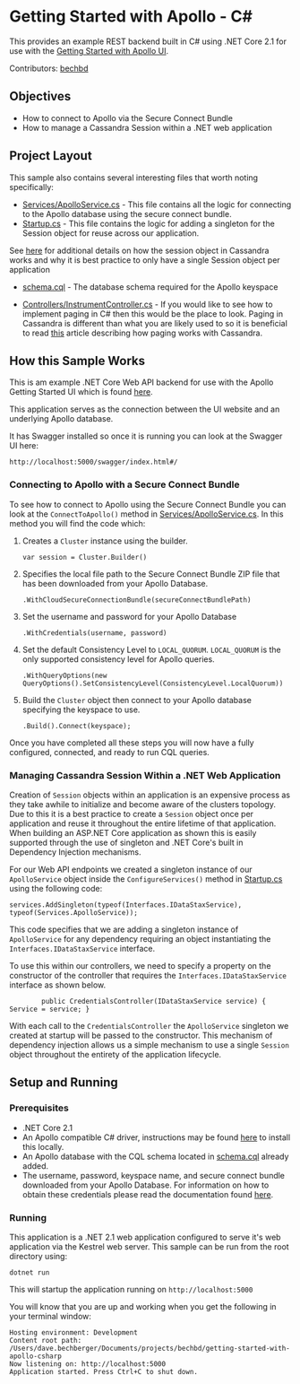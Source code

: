 # Getting Started with Apollo - C#

This provides an example REST backend built in C# using .NET Core 2.1 for use with the [Getting Started with Apollo UI](https://github.com/DataStax-Examples/getting-started-with-apollo-ui).

Contributors: [bechbd](https://github.com/bechbd)

## Objectives
* How to connect to Apollo via the Secure Connect Bundle
* How to manage a Cassandra Session within a .NET web application

## Project Layout

This sample also contains several interesting files that worth noting specifically:

* [Services/ApolloService.cs](Services/ApolloService.cs) - This file contains all the logic for connecting to the Apollo database using the secure connect bundle.
* [Startup.cs](Startup.cs) - This file contains the logic for adding a singleton for the Session object for reuse across our application.

See [here](https://docs.datastax.com/en/devapp/doc/devapp/driversBestPractices.html#Useasinglesessionobjectperapplication) for additional details on how the session object in Cassandra works and why it is best practice to only have a single Session object per application

* [schema.cql](schema.cql) - The database schema required for the Apollo keyspace
  
* [Controllers/InstrumentController.cs](Controllers/InstrumentsController.cs) - If you would like to see how to implement paging in C# then this would be the place to look.  Paging in Cassandra is different than what you are likely used to so it is beneficial to read [this](https://docs.datastax.com/en/devapp/doc/devapp/driversResultPaging.html) article describing how paging works with Cassandra. 

## How this Sample Works

This is am example .NET Core Web API backend for use with the Apollo Getting Started UI which is found [here](https://github.com/DataStax-Examples/getting-started-with-apollo-ui).

This application serves as the connection between the UI website and an underlying Apollo database.  

It has Swagger installed so once it is running you can look at the Swagger UI here:

```http://localhost:5000/swagger/index.html#/```

### Connecting to Apollo with a Secure Connect Bundle
To see how to connect to Apollo using the Secure Connect Bundle you can look at the `ConnectToApollo()` method in [Services/ApolloService.cs](Services/ApolloService.cs).  In this method you will find the code which:

1. Creates a `Cluster` instance using the builder.
   
    ```var session = Cluster.Builder()```

2. Specifies the local file path to the Secure Connect Bundle ZIP file that has been downloaded from your Apollo Database.  
   
   ```.WithCloudSecureConnectionBundle(secureConnectBundlePath)```
3. Set the username and password for your Apollo Database

    ```.WithCredentials(username, password)```
4. Set the default Consistency Level to `LOCAL_QUORUM`.  `LOCAL_QUORUM` is the only supported consistency level for Apollo queries.
   
   ```.WithQueryOptions(new QueryOptions().SetConsistencyLevel(ConsistencyLevel.LocalQuorum))```
5.  Build the `Cluster` object then connect to your Apollo database specifying the keyspace to use.

    ```.Build().Connect(keyspace);```

Once you have completed all these steps you will now have a fully configured, connected, and ready to run CQL queries. 

### Managing Cassandra Session Within a .NET Web Application
Creation of `Session` objects within an application is an expensive process as they take awhile to initialize and become aware of the clusters topology.  Due to this it is a best practice to create a `Session` object once per application and reuse it throughout the entire lifetime of that application.  When building an ASP.NET Core application as shown this is easily supported through the use of singleton and .NET Core's built in Dependency Injection mechanisms.  

For our Web API endpoints we created a singleton instance of our `ApolloService` object inside the `ConfigureServices()` method in [Startup.cs](Startup.cs) using the following code:

`services.AddSingleton(typeof(Interfaces.IDataStaxService), typeof(Services.ApolloService));`

This code specifies that we are adding a singleton instance of `ApolloService` for any dependency requiring an object instantiating the `Interfaces.IDataStaxService` interface.

To use this within our controllers, we need to specify a property on the constructor of the controller that requires the `Interfaces.IDataStaxService` interface as shown below.

`        
public CredentialsController(IDataStaxService service)
        {
            Service = service;
        }
        `

With each call to the `CredentialsController` the `ApolloService` singleton we created at startup will be passed to the constructor.  This mechanism of dependency injection allows us a simple mechanism to use a single `Session` object throughout the entirety of the application lifecycle.

## Setup and Running

### Prerequisites

* .NET Core 2.1
* An Apollo compatible C# driver, instructions may be found [here](https://helpdocs.datastax.com/aws/dscloud/apollo/dscloudConnectCsharpDriver.html) to install this locally.
* An Apollo database with the CQL schema located in [schema.cql](schema.cql) already added.
* The username, password, keyspace name, and secure connect bundle downloaded from your Apollo Database.  For information on how to obtain these credentials please read the documentation found [here](https://helpdocs.datastax.com/aws/dscloud/apollo/dscloudObtainingCredentials.html).

### Running
This application is a .NET 2.1 web application configured to serve it's web application via the Kestrel web server.  This sample can be run from the root directory using:

```dotnet run```

This will startup the application running on `http://localhost:5000`

You will know that you are up and working when you get the following in your terminal window:

```
Hosting environment: Development
Content root path: /Users/dave.bechberger/Documents/projects/bechbd/getting-started-with-apollo-csharp
Now listening on: http://localhost:5000
Application started. Press Ctrl+C to shut down.
```
